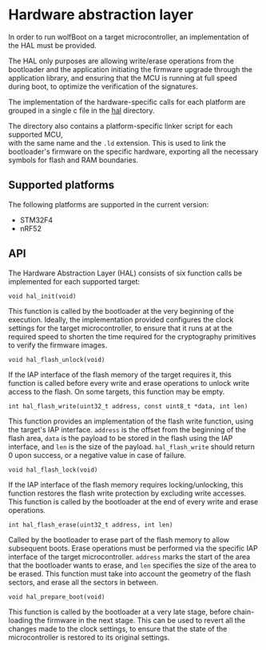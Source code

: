 # Hardware abstraction layer

In order to run wolfBoot on a target microcontroller, an implementation of the HAL
must be provided.

The HAL only purposes are allowing write/erase operations from the bootloader
and the application initiating the firmware upgrade through the application library, and
ensuring that the MCU is running at full speed during boot, to optimize the
verification of the signatures.

The implementation of the hardware-specific calls for each platform are grouped in 
a single c file in the [hal](hal) directory.

The directory also contains a platform-specific linker script for each supported MCU,  
with the same name and  the `.ld` extension. This is used to link the bootloader's 
firmware on the specific hardware, exporting all the necessary symbols for flash 
and RAM boundaries.

## Supported platforms

The following platforms are supported in the current version:
  - STM32F4
  - nRF52

## API

The Hardware Abstraction Layer (HAL) consists of six function calls
be implemented for each supported target:

`void hal_init(void)`

This function is called by the bootloader at the very beginning of the execution.
Ideally, the implementation provided configures the clock settings for the target 
microcontroller, to ensure that it runs at at the required speed to shorten the 
time required for the cryptography primitives to verify the firmware images.

`void hal_flash_unlock(void)`

If the IAP interface of the flash memory of the target requires it, this function
is called before every write and erase operations to unlock write access to the
flash. On some targets, this function may be empty.

`int hal_flash_write(uint32_t address, const uint8_t *data, int len)`

This function provides an implementation of the flash write function, using the
target's IAP interface. `address` is the offset from the beginning of the
flash area, `data` is the payload to be stored in the flash using the IAP interface,
and `len` is the size of the payload. `hal_flash_write` should return 0 upon success,
or a negative value in case of failure.

`void hal_flash_lock(void)`

If the IAP interface of the flash memory requires locking/unlocking, this function
restores the flash write protection by excluding write accesses. This function is called
by the bootloader at the end of every write and erase operations.

`int hal_flash_erase(uint32_t address, int len)`

Called by the bootloader to erase part of the flash memory to allow subsequent boots.
Erase operations must be performed via the specific IAP interface of the target microcontroller.
`address` marks the start of the area that the bootloader wants to erase, and `len` specifies
the size of the area to be erased. This function must take into account the geometry of the flash
sectors, and erase all the sectors in between.

`void hal_prepare_boot(void)`

This function is called by the bootloader at a very late stage, before chain-loading the firmware
in the next stage. This can be used to revert all the changes made to the clock settings, to ensure
that the state of the microcontroller is restored to its original settings.


